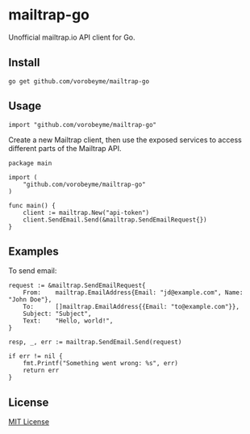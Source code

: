 # mailtrap-go

Unofficial mailtrap.io API client for Go.

## Install
```
go get github.com/vorobeyme/mailtrap-go
```

## Usage

```
import "github.com/vorobeyme/mailtrap-go"
```

Create a new Mailtrap client, then use the exposed services to access different parts of the Mailtrap API.

```
package main

import (
    "github.com/vorobeyme/mailtrap-go"
)

func main() {
    client := mailtrap.New("api-token")
    client.SendEmail.Send(&mailtrap.SendEmailRequest{})
}
```

## Examples

To send email:

```
request := &mailtrap.SendEmailRequest{
    From:    mailtrap.EmailAddress{Email: "jd@example.com", Name: "John Doe"},
    To:      []mailtrap.EmailAddress{{Email: "to@example.com"}},
    Subject: "Subject",
    Text:    "Hello, world!",
}

resp, _, err := mailtrap.SendEmail.Send(request)

if err != nil {
    fmt.Printf("Something went wrong: %s", err)
    return err
}
```

## License

[MIT License](./LICENSE)